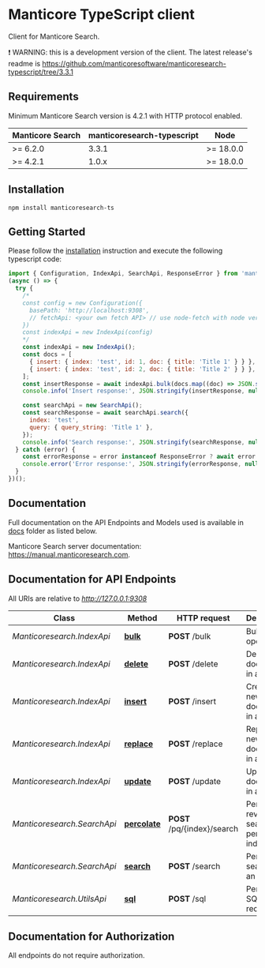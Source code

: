 # Manticore TypeScript client

Сlient for Manticore Search.

❗ WARNING: this is a development version of the client. The latest release's readme is https://github.com/manticoresoftware/manticoresearch-typescript/tree/3.3.1

## Requirements

Minimum Manticore Search version is 4.2.1 with HTTP protocol enabled.

| Manticore Search | manticoresearch-typescript | Node      |
| ---------------- | -------------------------- | --------- |
| >= 6.2.0         | 3.3.1                      | >= 18.0.0 |
| >= 4.2.1         | 1.0.x                      | >= 18.0.0 |

## Installation

```shell
npm install manticoresearch-ts
```

## Getting Started

Please follow the [installation](#installation) instruction and execute the following typescript code:

```javascript
import { Configuration, IndexApi, SearchApi, ResponseError } from 'manticoresearch-ts';
(async () => {
  try {
    /*
    const config = new Configuration({
      basePath: 'http://localhost:9308',
      // fetchApi: <your own fetch API> // use node-fetch with node version < 18
    })
    const indexApi = new IndexApi(config)
    */
    const indexApi = new IndexApi();
    const docs = [
      { insert: { index: 'test', id: 1, doc: { title: 'Title 1' } } },
      { insert: { index: 'test', id: 2, doc: { title: 'Title 2' } } },
    ];
    const insertResponse = await indexApi.bulk(docs.map((doc) => JSON.stringify(doc)).join('\n'));
    console.info('Insert response:', JSON.stringify(insertResponse, null, 2));

    const searchApi = new SearchApi();
    const searchResponse = await searchApi.search({
      index: 'test',
      query: { query_string: 'Title 1' },
    });
    console.info('Search response:', JSON.stringify(searchResponse, null, 2));
  } catch (error) {
    const errorResponse = error instanceof ResponseError ? await error.response.json() : error;
    console.error('Error response:', JSON.stringify(errorResponse, null, 2));
  }
})();
```

## Documentation

Full documentation on the API Endpoints and Models used is available in [docs](https://github.com/manticoresoftware/manticoresearch-typescript/tree/3.3.1/docs) folder as listed below.

Manticore Search server documentation: https://manual.manticoresearch.com.

## Documentation for API Endpoints

All URIs are relative to *http://127.0.0.1:9308*

| Class                       | Method                                       | HTTP request                | Description                                 |
| --------------------------- | -------------------------------------------- | --------------------------- | ------------------------------------------- |
| _Manticoresearch.IndexApi_  | [**bulk**](docs/IndexApi.md#bulk)            | **POST** /bulk              | Bulk index operations                       |
| _Manticoresearch.IndexApi_  | [**delete**](docs/IndexApi.md#delete)        | **POST** /delete            | Delete a document in an index               |
| _Manticoresearch.IndexApi_  | [**insert**](docs/IndexApi.md#insert)        | **POST** /insert            | Create a new document in an index           |
| _Manticoresearch.IndexApi_  | [**replace**](docs/IndexApi.md#replace)      | **POST** /replace           | Replace new document in an index            |
| _Manticoresearch.IndexApi_  | [**update**](docs/IndexApi.md#update)        | **POST** /update            | Update a document in an index               |
| _Manticoresearch.SearchApi_ | [**percolate**](docs/SearchApi.md#percolate) | **POST** /pq/{index}/search | Perform reverse search on a percolate index |
| _Manticoresearch.SearchApi_ | [**search**](docs/SearchApi.md#search)       | **POST** /search            | Performs a search on an index               |
| _Manticoresearch.UtilsApi_  | [**sql**](docs/UtilsApi.md#sql)              | **POST** /sql               | Perform SQL requests                        |

## Documentation for Authorization

All endpoints do not require authorization.
